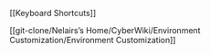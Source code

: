 [[Keyboard Shortcuts]]

[[git-clone/Nelairs’s Home/CyberWiki/Environment Customization/Environment Customization]]